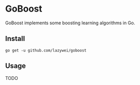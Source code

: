 GoBoost
==========

GoBoost implements some boosting learning algorithms in Go.

## Install

```
go get -u github.com/lazywei/goboost
```

## Usage

TODO
